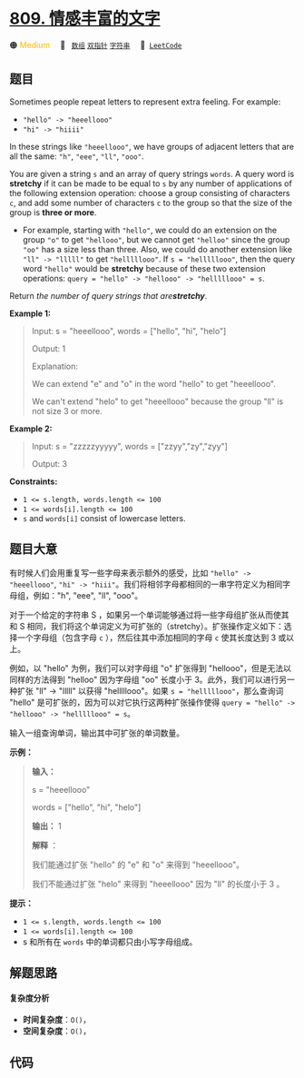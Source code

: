 # [809. 情感丰富的文字](https://leetcode.com/problems/expressive-words)

🟠 <font color=#ffb800>Medium</font>&emsp; 🔖&ensp; [`数组`](/leetcode/outline/tag/array.md) [`双指针`](/leetcode/outline/tag/two-pointers.md) [`字符串`](/leetcode/outline/tag/string.md)&emsp; 🔗&ensp;[`LeetCode`](https://leetcode.com/problems/expressive-words)

## 题目

Sometimes people repeat letters to represent extra feeling. For example:

  * `"hello" -> "heeellooo"`
  * `"hi" -> "hiiii"`

In these strings like `"heeellooo"`, we have groups of adjacent letters that
are all the same: `"h"`, `"eee"`, `"ll"`, `"ooo"`.

You are given a string `s` and an array of query strings `words`. A query word
is **stretchy** if it can be made to be equal to `s` by any number of
applications of the following extension operation: choose a group consisting
of characters `c`, and add some number of characters `c` to the group so that
the size of the group is **three or more**.

  * For example, starting with `"hello"`, we could do an extension on the group `"o"` to get `"hellooo"`, but we cannot get `"helloo"` since the group `"oo"` has a size less than three. Also, we could do another extension like `"ll" -> "lllll"` to get `"helllllooo"`. If `s = "helllllooo"`, then the query word `"hello"` would be **stretchy** because of these two extension operations: `query = "hello" -> "hellooo" -> "helllllooo" = s`.

Return _the number of query strings that are**stretchy**_.



**Example 1:**

> Input: s = "heeellooo", words = ["hello", "hi", "helo"]
> 
> Output: 1
> 
> Explanation: 
> 
> We can extend "e" and "o" in the word "hello" to get "heeellooo".
> 
> We can't extend "helo" to get "heeellooo" because the group "ll" is not size 3 or more.

**Example 2:**

> Input: s = "zzzzzyyyyy", words = ["zzyy","zy","zyy"]
> 
> Output: 3

**Constraints:**

  * `1 <= s.length, words.length <= 100`
  * `1 <= words[i].length <= 100`
  * `s` and `words[i]` consist of lowercase letters.


## 题目大意

有时候人们会用重复写一些字母来表示额外的感受，比如 `"hello" -> "heeellooo"`, `"hi" ->
"hiii"`。我们将相邻字母都相同的一串字符定义为相同字母组，例如："h", "eee", "ll", "ooo"。

对于一个给定的字符串 S ，如果另一个单词能够通过将一些字母组扩张从而使其和 S
相同，我们将这个单词定义为可扩张的（stretchy）。扩张操作定义如下：选择一个字母组（包含字母 `c` ），然后往其中添加相同的字母 `c`
使其长度达到 3 或以上。

例如，以 "hello" 为例，我们可以对字母组 "o" 扩张得到 "hellooo"，但是无法以同样的方法得到 "helloo" 因为字母组 "oo"
长度小于 3。此外，我们可以进行另一种扩张 "ll" -> "lllll" 以获得 "helllllooo"。如果 `s =
"helllllooo"`，那么查询词 "hello" 是可扩张的，因为可以对它执行这两种扩张操作使得 `query = "hello" ->
"hellooo" -> "helllllooo" = s`。

输入一组查询单词，输出其中可扩张的单词数量。



**示例：**

> 
> 
> 
> 
> 
> **输入：** 
> 
> s = "heeellooo"
> 
> words = ["hello", "hi", "helo"]
> 
> **输出：** 1
> 
> **解释** ：
> 
> 我们能通过扩张 "hello" 的 "e" 和 "o" 来得到 "heeellooo"。
> 
> 我们不能通过扩张 "helo" 来得到 "heeellooo" 因为 "ll" 的长度小于 3 。
> 
> 



**提示：**

  * `1 <= s.length, words.length <= 100`
  * `1 <= words[i].length <= 100`
  * s 和所有在 `words` 中的单词都只由小写字母组成。


## 解题思路

#### 复杂度分析

- **时间复杂度**：`O()`，
- **空间复杂度**：`O()`，

## 代码

```javascript

```
